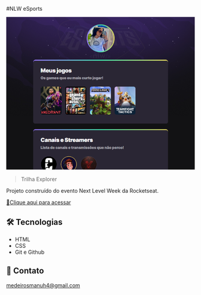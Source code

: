 #NLW eSports 

![preview](./.github/preview.png)

> Trilha Explorer

Projeto construído do evento Next Level Week da Rocketseat.

[🔗Clique aqui para acessar](https://manusogari.github.io/NLW-Esports-explorer/)

## 🛠 Tecnologias
- HTML
- CSS
- Git e Github

## 🤍 Contato

medeirosmanuh4@gmail.com
